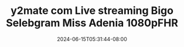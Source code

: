 --- 
title: "y2mate com  Live streaming Bigo Selebgram Miss Adenia 1080pFHR"
description: "streaming bokep y2mate com  Live streaming Bigo Selebgram Miss Adenia 1080pFHR ig video full new"
date: 2024-06-15T05:31:44-08:00
file_code: "988o34b107cp"
draft: false
cover: "jztuhv4eozobrp80.jpg"
tags: ["com", "Live", "streaming", "Bigo", "Selebgram", "Miss", "Adenia", "bokep-indo", "bokep-viral", "bokep-ig"]
length: 796
fld_id: "1483427"
foldername: "Adenia"
categories: ["Adenia"]
views: 0
---
